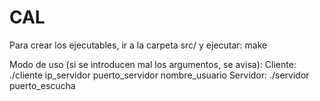 # CAL

Para crear los ejecutables, ir a la carpeta src/ y ejecutar:
  make

Modo de uso (si se introducen mal los argumentos, se avisa):
  Cliente:
  	./cliente ip_servidor puerto_servidor nombre_usuario
  Servidor:
  	./servidor puerto_escucha
